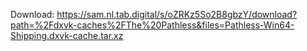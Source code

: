 Download: https://sam.nl.tab.digital/s/oZRKz5So2B8gbzY/download?path=%2Fdxvk-caches%2FThe%20Pathless&files=Pathless-Win64-Shipping.dxvk-cache.tar.xz
